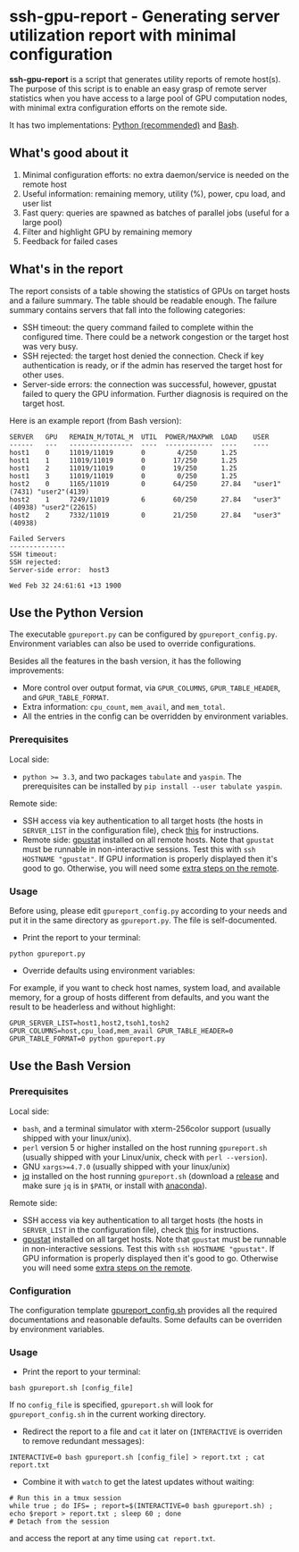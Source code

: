 # ssh-gpu-report - Generating server utilization report with minimal configuration

**ssh-gpu-report** is a script that generates utility reports of remote host(s).
The purpose of this script is to enable an easy grasp of remote server statistics when you have access to a large pool of GPU computation nodes, with minimal extra configuration efforts on the remote side.

It has two implementations: [Python (recommended)](#use-the-python-version) and [Bash](#use-the-bash-version).

## What's good about it

1. Minimal configuration efforts: no extra daemon/service is needed on the remote host
2. Useful information: remaining memory, utility (%), power, cpu load, and user list
3. Fast query: queries are spawned as batches of parallel jobs (useful for a large pool)
4. Filter and highlight GPU by remaining memory
5. Feedback for failed cases

## What's in the report

The report consists of a table showing the statistics of GPUs on target hosts and a failure summary.
The table should be readable enough.
The failure summary contains servers that fall into the following categories:

- SSH timeout: the query command failed to complete within the configured time. There could be a network congestion or the target host was very busy.
- SSH rejected: the target host denied the connection. Check if key authentication is ready, or if the admin has reserved the target host for other uses.
- Server-side errors: the connection was successful, however, gpustat failed to query the GPU information. Further diagnosis is required on the target host.

Here is an example report (from Bash version):
```
SERVER   GPU   REMAIN_M/TOTAL_M  UTIL  POWER/MAXPWR  LOAD    USER
------   ---   ----------------  ----  ------------  ----    ----
host1    0     11019/11019       0        4/250      1.25
host1    1     11019/11019       0       17/250      1.25
host1    2     11019/11019       0       19/250      1.25
host1    3     11019/11019       0        0/250      1.25
host2    0     1165/11019        0       64/250      27.84   "user1"(7431) "user2"(4139)
host2    1     7249/11019        6       60/250      27.84   "user3"(40938) "user2"(22615)
host2    2     7332/11019        0       21/250      27.84   "user3"(40938)

Failed Servers
--------------
SSH timeout:
SSH rejected:
Server-side error:  host3

Wed Feb 32 24:61:61 +13 1900
```

## Use the Python Version

The executable `gpureport.py` can be configured by `gpureport_config.py`.
Environment variables can also be used to override configurations.

Besides all the features in the bash version, it has the following improvements:

- More control over output format, via `GPUR_COLUMNS`, `GPUR_TABLE_HEADER`, and `GPUR_TABLE_FORMAT`.
- Extra information: `cpu_count`, `mem_avail`, and `mem_total`.
- All the entries in the config can be overridden by environment variables.

### Prerequisites 

Local side:
- `python >= 3.3`, and two packages `tabulate` and `yaspin`.
The prerequisites can be installed by `pip install --user tabulate yaspin`.

Remote side:
- SSH access via key authentication to all target hosts (the hosts in `SERVER_LIST` in the configuration file), check [this](https://kb.iu.edu/d/aews) for instructions.
- Remote side: [gpustat](https://github.com/wookayin/gpustat) installed on all remote hosts. Note that `gpustat` must be runnable in non-interactive sessions. Test this with `ssh HOSTNAME "gpustat"`. If GPU information is properly displayed then it's good to go. Otherwise, you will need some [extra steps on the remote](https://superuser.com/questions/1468098/command-is-not-found-using-ssh-roothost-command).

### Usage

Before using, please edit `gpureport_config.py` according to your needs and put it in the same directory as `gpureport.py`.
The file is self-documented.

- Print the report to your terminal:
```shell
python gpureport.py
```

- Override defaults using environment variables:

For example, if you want to check host names, system load, and available memory, for a group of hosts different from defaults, and you want the result to be headerless and without highlight: 
```shell
GPUR_SERVER_LIST=host1,host2,tsoh1,tosh2 GPUR_COLUMNS=host,cpu_load,mem_avail GPUR_TABLE_HEADER=0 GPUR_TABLE_FORMAT=0 python gpureport.py
```


## Use the Bash Version

### Prerequisites 

Local side:
- `bash`, and a terminal simulator with xterm-256color support (usually shipped with your linux/unix).
- `perl` version 5 or higher installed on the host running `gpureport.sh` (usually shipped with your Linux/unix, check with `perl --version`).
- GNU `xargs>=4.7.0` (usually shipped with your linux/unix)
- [jq](https://github.com/stedolan/jq) installed on the host running `gpureport.sh` (download a [release](https://github.com/stedolan/jq/releases/latest) and make sure `jq` is in `$PATH`, or install with [anaconda](https://anaconda.org/conda-forge/jq)).

Remote side:
- SSH access via key authentication to all target hosts (the hosts in `SERVER_LIST` in the configuration file), check [this](https://kb.iu.edu/d/aews) for instructions.
- [gpustat](https://github.com/wookayin/gpustat) installed on all target hosts. Note that `gpustat` must be runnable in non-interactive sessions. Test this with `ssh HOSTNAME "gpustat"`. If GPU information is properly displayed then it's good to go. Otherwise you will need some [extra steps on the remote](https://superuser.com/questions/1468098/command-is-not-found-using-ssh-roothost-command).


### Configuration

The configuration template [gpureport_config.sh](gpureport_config.sh) provides all the required documentations and reasonable defaults.
Some defaults can be overriden by environment variables.

### Usage

- Print the report to your terminal:
```shell
bash gpureport.sh [config_file]
```
If no `config_file` is specified, `gpureport.sh` will look for `gpureport_config.sh` in the current working directory.

- Redirect the report to a file and `cat` it later on (`INTERACTIVE` is overriden to remove redundant messages):
```shell
INTERACTIVE=0 bash gpureport.sh [config_file] > report.txt ; cat report.txt
```

- Combine it with `watch` to get the latest updates without waiting:
```shell
# Run this in a tmux session
while true ; do IFS= ; report=$(INTERACTIVE=0 bash gpureport.sh) ; echo $report > report.txt ; sleep 60 ; done
# Detach from the session
```
and access the report at any time using `cat report.txt`.